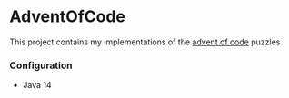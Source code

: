 # AdventOfCode

This project contains my implementations of the [advent of code](https://adventofcode.com/) puzzles



### Configuration
- Java 14
